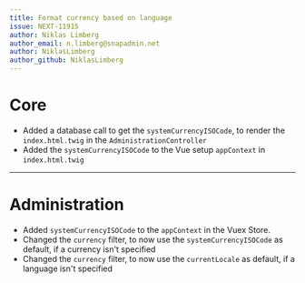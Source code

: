 ```yaml
---
title: Format currency based on language
issue: NEXT-11915
author: Niklas Limberg
author_email: n.limberg@snapadmin.net
author: NiklasLimberg
author_github: NiklasLimberg
---
```

# Core
* Added a database call to get the `systemCurrencyISOCode`, to render the `index.html.twig` in the `AdministrationController`
* Added the `systemCurrencyISOCode` to the Vue setup `appContext` in `index.html.twig`
___
# Administration
* Added `systemCurrencyISOCode` to the `appContext` in the Vuex Store.
* Changed the `currency` filter, to now use the `systemCurrencyISOCode` as default, if a currency isn't specified
* Changed the `currency` filter, to now use the `currentLocale` as default, if a language isn't specified
